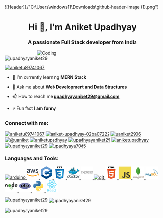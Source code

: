 ![Header](./"C:\Users\windows11\Downloads\github-header-image (1).png")
<h1 align="center">Hi 👋, I'm Aniket Upadhyay</h1>
<h3 align="center">A passionate Full Stack developer from India</h3>
<img align="right" alt="Coding" width="400"  src="https://images.playground.com/0b9a4f9b71264bfcb327bdd7eb7e7e75.jpeg">


<p align="left"> <img src="https://komarev.com/ghpvc/?username=upadhyayaniket29&label=Profile%20views&color=0e75b6&style=flat" alt="upadhyayaniket29" /> </p>

<p align="left"> <a href="https://twitter.com/aniketu89741067" target="blank"><img src="https://img.shields.io/twitter/follow/aniketu89741067?logo=twitter&style=for-the-badge" alt="aniketu89741067" /></a> </p>

- 🌱 I’m currently learning **MERN Stack**

- 💬 Ask me about **Web Development and Data Structures**

- 📫 How to reach me **upadhyayaniket29@gmail.com**

- ⚡ Fun fact **I am funny**

<h3 align="left">Connect with me:</h3>
<p align="left">
<a href="https://twitter.com/aniketu89741067" target="blank"><img align="center" src="https://raw.githubusercontent.com/rahuldkjain/github-profile-readme-generator/master/src/images/icons/Social/twitter.svg" alt="aniketu89741067" height="30" width="40" /></a>
<a href="https://linkedin.com/in/aniket-upadhyay-02ba07222" target="blank"><img align="center" src="https://raw.githubusercontent.com/rahuldkjain/github-profile-readme-generator/master/src/images/icons/Social/linked-in-alt.svg" alt="aniket-upadhyay-02ba07222" height="30" width="40" /></a>
<a href="https://instagram.com/uaniket2906" target="blank"><img align="center" src="https://raw.githubusercontent.com/rahuldkjain/github-profile-readme-generator/master/src/images/icons/Social/instagram.svg" alt="uaniket2906" height="30" width="40" /></a>
<a href="https://hashnode.com/@uaniket" target="blank"><img align="center" src="https://raw.githubusercontent.com/rahuldkjain/github-profile-readme-generator/master/src/images/icons/Social/hashnode.svg" alt="@uaniket" height="30" width="40" /></a>
<a href="https://www.codechef.com/users/aniketupadhyay" target="blank"><img align="center" src="https://cdn.jsdelivr.net/npm/simple-icons@3.1.0/icons/codechef.svg" alt="aniketupadhyay" height="30" width="40" /></a>
<a href="https://www.hackerrank.com/upadhyayaniket29" target="blank"><img align="center" src="https://raw.githubusercontent.com/rahuldkjain/github-profile-readme-generator/master/src/images/icons/Social/hackerrank.svg" alt="upadhyayaniket29" height="30" width="40" /></a>
<a href="https://codeforces.com/profile/aniketupadhyay" target="blank"><img align="center" src="https://raw.githubusercontent.com/rahuldkjain/github-profile-readme-generator/master/src/images/icons/Social/codeforces.svg" alt="aniketupadhyay" height="30" width="40" /></a>
<a href="https://www.leetcode.com/upadhyayaniket29" target="blank"><img align="center" src="https://raw.githubusercontent.com/rahuldkjain/github-profile-readme-generator/master/src/images/icons/Social/leet-code.svg" alt="upadhyayaniket29" height="30" width="40" /></a>
<a href="https://auth.geeksforgeeks.org/user/upadhyaya70d5" target="blank"><img align="center" src="https://raw.githubusercontent.com/rahuldkjain/github-profile-readme-generator/master/src/images/icons/Social/geeks-for-geeks.svg" alt="upadhyaya70d5" height="30" width="40" /></a>
</p>

<h3 align="left">Languages and Tools:</h3>
<p align="left"> <a href="https://www.arduino.cc/" target="_blank" rel="noreferrer"> <img src="https://cdn.worldvectorlogo.com/logos/arduino-1.svg" alt="arduino" width="40" height="40"/> </a> <a href="https://aws.amazon.com" target="_blank" rel="noreferrer"> <img src="https://raw.githubusercontent.com/devicons/devicon/master/icons/amazonwebservices/amazonwebservices-original-wordmark.svg" alt="aws" width="40" height="40"/> </a> <a href="https://www.w3schools.com/cpp/" target="_blank" rel="noreferrer"> <img src="https://raw.githubusercontent.com/devicons/devicon/master/icons/cplusplus/cplusplus-original.svg" alt="cplusplus" width="40" height="40"/> </a> <a href="https://www.w3schools.com/css/" target="_blank" rel="noreferrer"> <img src="https://raw.githubusercontent.com/devicons/devicon/master/icons/css3/css3-original-wordmark.svg" alt="css3" width="40" height="40"/> </a> <a href="https://www.docker.com/" target="_blank" rel="noreferrer"> <img src="https://raw.githubusercontent.com/devicons/devicon/master/icons/docker/docker-original-wordmark.svg" alt="docker" width="40" height="40"/> </a> <a href="https://expressjs.com" target="_blank" rel="noreferrer"> <img src="https://raw.githubusercontent.com/devicons/devicon/master/icons/express/express-original-wordmark.svg" alt="express" width="40" height="40"/> </a> <a href="https://git-scm.com/" target="_blank" rel="noreferrer"> <img src="https://www.vectorlogo.zone/logos/git-scm/git-scm-icon.svg" alt="git" width="40" height="40"/> </a> <a href="https://www.w3.org/html/" target="_blank" rel="noreferrer"> <img src="https://raw.githubusercontent.com/devicons/devicon/master/icons/html5/html5-original-wordmark.svg" alt="html5" width="40" height="40"/> </a> <a href="https://developer.mozilla.org/en-US/docs/Web/JavaScript" target="_blank" rel="noreferrer"> <img src="https://raw.githubusercontent.com/devicons/devicon/master/icons/javascript/javascript-original.svg" alt="javascript" width="40" height="40"/> </a> <a href="https://www.mongodb.com/" target="_blank" rel="noreferrer"> <img src="https://raw.githubusercontent.com/devicons/devicon/master/icons/mongodb/mongodb-original-wordmark.svg" alt="mongodb" width="40" height="40"/> </a> <a href="https://www.mysql.com/" target="_blank" rel="noreferrer"> <img src="https://raw.githubusercontent.com/devicons/devicon/master/icons/mysql/mysql-original-wordmark.svg" alt="mysql" width="40" height="40"/> </a> <a href="https://nodejs.org" target="_blank" rel="noreferrer"> <img src="https://raw.githubusercontent.com/devicons/devicon/master/icons/nodejs/nodejs-original-wordmark.svg" alt="nodejs" width="40" height="40"/> </a> <a href="https://www.php.net" target="_blank" rel="noreferrer"> <img src="https://raw.githubusercontent.com/devicons/devicon/master/icons/php/php-original.svg" alt="php" width="40" height="40"/> </a> <a href="https://www.python.org" target="_blank" rel="noreferrer"> <img src="https://raw.githubusercontent.com/devicons/devicon/master/icons/python/python-original.svg" alt="python" width="40" height="40"/> </a> <a href="https://reactjs.org/" target="_blank" rel="noreferrer"> <img src="https://raw.githubusercontent.com/devicons/devicon/master/icons/react/react-original-wordmark.svg" alt="react" width="40" height="40"/> </a> </p>

<p><img align="left" src="https://github-readme-stats.vercel.app/api/top-langs?username=upadhyayaniket29&show_icons=true&locale=en&layout=compact" alt="upadhyayaniket29" /></p>

<p>&nbsp;<img align="center" src="https://github-readme-stats.vercel.app/api?username=upadhyayaniket29&show_icons=true&locale=en" alt="upadhyayaniket29" /></p>

<p><img align="center" src="https://github-readme-streak-stats.herokuapp.com/?user=upadhyayaniket29&" alt="upadhyayaniket29" /></p>
